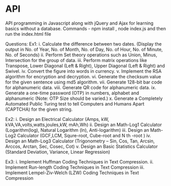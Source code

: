 # API
API programming in Javascript along with jQuery and Ajax for learning basics without a database.
Commands - npm install , node index.js and then run the index.html file

Questions:
Ex1:
i. Calculate the difference between two dates. (Display the output in No. of Year, No. of Month, No. of Day, No. of Hour, No. of
Minute, No. of Seconds)
ii. Perform Set theory operations such as Union, Minus, Intersection for the group of data.
iii. Perform matrix operations like Transpose, Lower Diagonal (Left & Right), Upper Diagonal (Left & Right) and Swivel.
iv. Convert the figure into words in currency.
v. Implement the RSA algorithm for encryption and decryption.
vi. Generate the checksum value for the given sentence using md5 algorithm.
vii. Generate 128-bit bar code for alphanumeric data.
viii. Generate QR code for alphanumeric data.
ix. Generate a one-time password (OTP) in numbers, alphabet and alphanumeric (Note: OTP Size should be varied.)
x. Generate a Completely Automated Public Turing test to tell Computers and Humans Apart (CAPTCHA) for the given string.

Ex2:
i. Design an Electrical Calculator (Amps, kW, kVA,VA,volts,watts,joules,kW, mAh,Wh)
ii. Design an Math-Log1 Calculator (Logarithm(log), Natural Logarithm (ln), Anti-logarithm)
iii. Design an Math-Log2 Calculator (GCF,LCM, Squre-root, Cube-root and N
th
-root )
iv. Design an Math-Log3 Calculator (Trigonometry – Sin, Cos, Tan, Arcsin, Arccos, Arctan, Sec, Cosec, Cot)
v. Design an Basic Statistics Calculator (Standard Deviation, Variance, Linear Regression)

Ex3:
i. Implement Huffman Coding Techniques in Text Compression.
ii. Implement Run-length Coding Techniques in Text Compression
iii. Implement Lempel-Ziv-Welch (LZW) Coding Techniques in Text Compression

